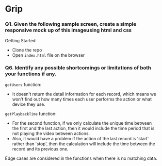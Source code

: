 # Grip

### Q1. Given the following sample screen, create a simple responsive mock up of this imageusing html and css

Getting Started
- Clone the repo
- Open `index.html` file on the browser


### Q6. Identify any possible shortcomings or limitations of both your functions if any.

`getUsers` function:
- It doesn't return the detail information for each record, which means we won't find out how many times each user performs the action or what device they use.

`getPlaybackTime` function:
- For the second function, if we only calculate the unique time between the first and the last action, then it would include the time period that is not playing the video between actions. 
- Also, it would have a problem if the action of the last record is 'start' rather than 'stop', then the calculation will include the time between the record and its previous one. 

Edge cases are considered in the functions when there is no matching data. 

